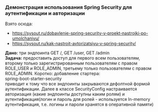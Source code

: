 ### Демонстрация использования Spring Security для аутентификации и авторизации

Взято осюда:
<ul>
<li><a href="https://sysout.ru/dobavlenie-spring-security-v-proekt-nastrojki-po-umolchaniyu/">https://sysout.ru/dobavlenie-spring-security-v-proekt-nastrojki-po-umolchaniyu/</a></li> 
<li><a href="https://sysout.ru/kak-nastroit-avtorizatsiyu-v-spring-security/">https://sysout.ru/kak-nastroit-avtorizatsiyu-v-spring-security/</a> </li> 
</ul>
<b>Дано:</b> три эндпоинта GET /, GET /user, GET /admin </br>
<b>Задача:</b> предоставить доступ для первого всем пользователям, 
второму только зарегистрированным пользователям с правом ROLE_USER и ROLE_ADMIN,
третьему только пользователям с правом ROLE_ADMIN.
Коротко: добавление стартера:</br>
spring-boot-starter-security</br>
приводит к тому что все эндпоинты закрываются дефолтной формой аутентификации.
Далее в классе SecurityConfig настраивается авторизация
(какие эндпоинты доступны каким ролям) и аутентификация(логин и пароль для ролей - используется In-memory аутентификация, 
т.е. логины и пароли хранятся в оперативной памяти)

